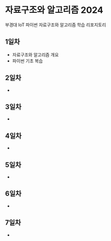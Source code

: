 # 자료구조와 알고리즘 2024
부경대 IoT 파이썬 자료구조와 알고리즘 학습 리포지토리

## 1일차
- 자료구조와 알고리즘 개요
- 파이썬 기초 복습

## 2일차
- 

## 3일차
- 

## 4일차
- 

## 5일차
- 

## 6일차
- 

## 7일차
- 